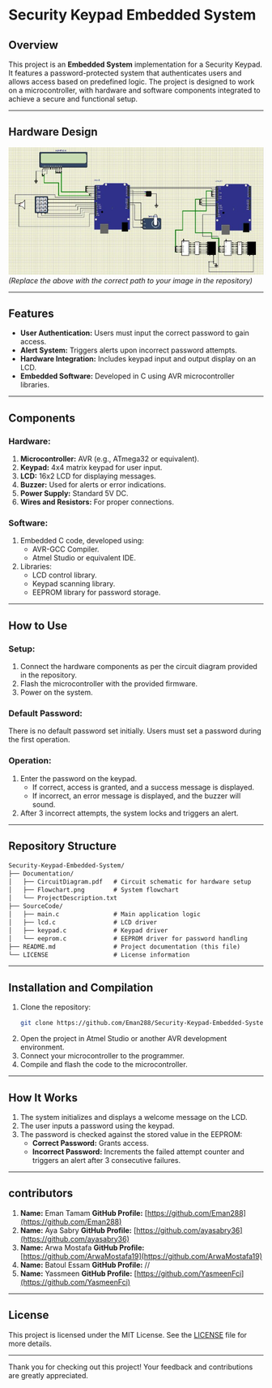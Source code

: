# Security Keypad Embedded System

## Overview
This project is an **Embedded System** implementation for a Security Keypad. It features a password-protected system that authenticates users and allows access based on predefined logic. The project is designed to work on a microcontroller, with hardware and software components integrated to achieve a secure and functional setup.

---

## Hardware Design
![Hardware Design](design.jpg)  
*(Replace the above with the correct path to your image in the repository)*

---

## Features
- **User Authentication:** Users must input the correct password to gain access.
- **Alert System:** Triggers alerts upon incorrect password attempts.
- **Hardware Integration:** Includes keypad input and output display on an LCD.
- **Embedded Software:** Developed in C using AVR microcontroller libraries.

---

## Components
### Hardware:
1. **Microcontroller:** AVR (e.g., ATmega32 or equivalent).
2. **Keypad:** 4x4 matrix keypad for user input.
3. **LCD:** 16x2 LCD for displaying messages.
4. **Buzzer:** Used for alerts or error indications.
5. **Power Supply:** Standard 5V DC.
6. **Wires and Resistors:** For proper connections.

### Software:
1. Embedded C code, developed using:
   - AVR-GCC Compiler.
   - Atmel Studio or equivalent IDE.
2. Libraries:
   - LCD control library.
   - Keypad scanning library.
   - EEPROM library for password storage.

---

## How to Use
### Setup:
1. Connect the hardware components as per the circuit diagram provided in the repository.
2. Flash the microcontroller with the provided firmware.
3. Power on the system.

### Default Password:
There is no default password set initially. Users must set a password during the first operation.

### Operation:
1. Enter the password on the keypad.
   - If correct, access is granted, and a success message is displayed.
   - If incorrect, an error message is displayed, and the buzzer will sound.
2. After 3 incorrect attempts, the system locks and triggers an alert.

---

## Repository Structure
```
Security-Keypad-Embedded-System/
├── Documentation/
│   ├── CircuitDiagram.pdf   # Circuit schematic for hardware setup
│   ├── Flowchart.png        # System flowchart
│   └── ProjectDescription.txt
├── SourceCode/
│   ├── main.c               # Main application logic
│   ├── lcd.c                # LCD driver
│   ├── keypad.c             # Keypad driver
│   └── eeprom.c             # EEPROM driver for password handling
├── README.md                # Project documentation (this file)
└── LICENSE                  # License information
```

---

## Installation and Compilation
1. Clone the repository:
   ```bash
   git clone https://github.com/Eman288/Security-Keypad-Embedded-System.git
   ```
2. Open the project in Atmel Studio or another AVR development environment.
3. Connect your microcontroller to the programmer.
4. Compile and flash the code to the microcontroller.

---

## How It Works
1. The system initializes and displays a welcome message on the LCD.
2. The user inputs a password using the keypad.
3. The password is checked against the stored value in the EEPROM:
   - **Correct Password:** Grants access.
   - **Incorrect Password:** Increments the failed attempt counter and triggers an alert after 3 consecutive failures.

---

## contributors
1.  **Name:** Eman Tamam
    **GitHub Profile:** [https://github.com/Eman288](https://github.com/Eman288)
2.  **Name:** Aya Sabry
    **GitHub Profile:** [https://github.com/ayasabry36](https://github.com/ayasabry36)
3.  **Name:** Arwa Mostafa
    **GitHub Profile:** [https://github.com/ArwaMostafa19](https://github.com/ArwaMostafa19)
4.  **Name:** Batoul Essam
    **GitHub Profile:** //
5.  **Name:** Yassmeen 
    **GitHub Profile:** [https://github.com/YasmeenFci](https://github.com/YasmeenFci)

---

## License
This project is licensed under the MIT License. See the [LICENSE](LICENSE) file for more details.

---

Thank you for checking out this project! Your feedback and contributions are greatly appreciated.
